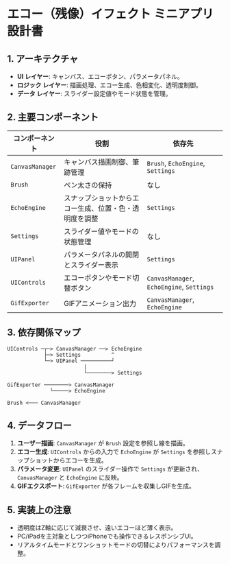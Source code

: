 # エコー（残像）イフェクト ミニアプリ 設計書

## 1. アーキテクチャ
- **UI レイヤー**: キャンバス、エコーボタン、パラメータパネル。
- **ロジック レイヤー**: 描画処理、エコー生成、色相変化、透明度制御。
- **データ レイヤー**: スライダー設定値やモード状態を管理。

## 2. 主要コンポーネント
| コンポーネント | 役割 | 依存先 |
|---------------|------|--------|
| `CanvasManager` | キャンバス描画制御、筆跡管理 | `Brush`, `EchoEngine`, `Settings` |
| `Brush` | ペン太さの保持 | なし |
| `EchoEngine` | スナップショットからエコー生成、位置・色・透明度を調整 | `Settings` |
| `Settings` | スライダー値やモードの状態管理 | なし |
| `UIPanel` | パラメータパネルの開閉とスライダー表示 | `Settings` |
| `UIControls` | エコーボタンやモード切替ボタン | `CanvasManager`, `EchoEngine`, `Settings` |
| `GifExporter` | GIFアニメーション出力 | `CanvasManager`, `EchoEngine` |

## 3. 依存関係マップ
```
UIControls ─┬─> CanvasManager ──> EchoEngine
            ├─> Settings          ^
            └─> UIPanel ──────────┘
                         |
                         └────────> Settings

GifExporter ────────> CanvasManager
              └─────> EchoEngine

Brush <─── CanvasManager
```

## 4. データフロー
1. **ユーザー描画**: `CanvasManager` が `Brush` 設定を参照し線を描画。
2. **エコー生成**: `UIControls` からの入力で `EchoEngine` が `Settings` を参照しスナップショットからエコーを生成。
3. **パラメータ変更**: `UIPanel` のスライダー操作で `Settings` が更新され、`CanvasManager` と `EchoEngine` に反映。
4. **GIFエクスポート**: `GifExporter` が各フレームを収集しGIFを生成。

## 5. 実装上の注意
- 透明度はZ軸に応じて減衰させ、遠いエコーほど薄く表示。
- PC/iPadを主対象としつつiPhoneでも操作できるレスポンシブUI。
- リアルタイムモードとワンショットモードの切替によりパフォーマンスを調整。
